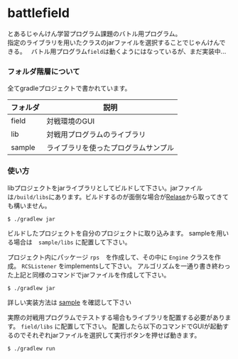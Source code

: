 # battlefield
とあるじゃんけん学習プログラム課題のバトル用プログラム。  
指定のライブラリを用いたクラスのjarファイルを選択することでじゃんけんできる。  
バトル用プログラム`field`は動くようにはなっているが、まだ実装中...

### フォルダ階層について
全てgradleプロジェクトで書かれています。

|フォルダ|説明|
|---|---|
field|対戦環境のGUI
lib|対戦用プログラムのライブラリ
sample|ライブラリを使ったプログラムサンプル

### 使い方
libプロジェクトをjarライブラリとしてビルドして下さい。jarファイルは`/build/libs`にあります。ビルドするのが面倒な場合が[Relase](https://github.com/Khromium/battlefield/releases)から取ってきても構いません。

```
$ ./gradlew jar
```

ビルドしたプロジェクトを自分のプロジェクトに取り込みます。
sampleを用いる場合は　`sample/libs` に配置して下さい。

プロジェクト内にパッケージ `rps`　を作成して、その中に `Engine` クラスを作成。 `RCSListener` をimplementsして下さい。
アルゴリズムを一通り書き終わった上記と同様のコマンドでjarファイルを作成して下さい。

```
$ ./gradlew jar
```


詳しい実装方法は [sample](https://github.com/Khromium/battlefield/blob/master/sample/src/main/java/rps/Engine.java) を確認して下さい

実際の対戦用プログラムでテストする場合もライブラリを配置する必要があります。 `field/libs` に配置して下さい。
配置したら以下のコマンドでGUIが起動するのでそれぞれjarファイルを選択して実行ボタンを押せば動きます。

```
$ ./gradlew run
```
